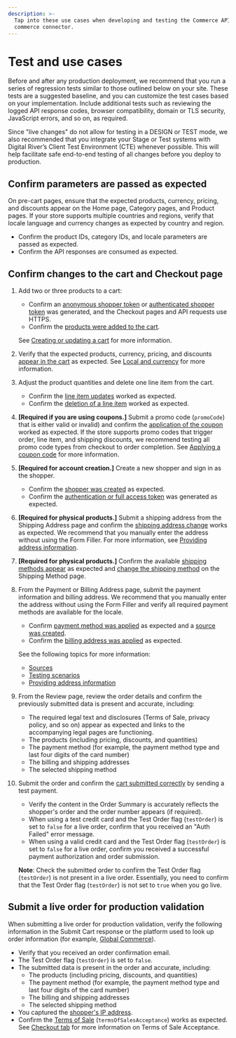 ```yaml
---
description: >-
  Tap into these use cases when developing and testing the Commerce API and your
  commerce connector.
---
```


# Test and use cases

Before and after any production deployment, we recommend that you run a series of regression tests similar to those outlined below on your site. These tests are a suggested baseline, and you can customize the test cases based on your implementation. Include additional tests such as reviewing the logged API response codes, browser compatibility, domain or TLS security, JavaScript errors, and so on, as required.&#x20;

Since "live changes" do not allow for testing in a DESIGN or TEST mode, we also recommended that you integrate your Stage or Test systems with Digital River’s Client Test Environment (CTE) whenever possible. This will help facilitate safe end-to-end testing of all changes before you deploy to production.

## Confirm parameters are passed as expected&#x20;

On pre-cart pages, ensure that the expected products, currency, pricing, and discounts appear on the Home page, Category pages, and Product pages. If your store supports multiple countries and regions, verify that locale language and currency changes as expected by country and region.

* Confirm the product IDs, category IDs, and locale parameters are passed as expected.
* Confirm the API responses are consumed as expected.

## Confirm changes to the cart and Checkout page

1.  Add two or three products to a cart:

    * Confirm an [anonymous shopper token](https://docs.digitalriver.com/commerce-api/getting-started/best-practices#creating-session-aware-access-tokens) or [authenticated shopper token](https://docs.digitalriver.com/commerce-api/getting-started/best-practices#creating-authenticated-shopper-tokens) was generated, and the Checkout pages and API requests use HTTPS.
    * Confirm the [products were added to the cart](https://www.digitalriver.com/docs/commerce-api-reference/#tag/Carts/paths/\~1v1\~1shoppers\~1me\~1carts\~1active/post).

    See [Creating or updating a cart](../cart/creating-or-updating-a-cart.md) for more information.
2. Verify that the expected products, currency, pricing, and discounts [appear in the cart](https://www.digitalriver.com/docs/commerce-api-reference/#tag/Shoppers/paths/\~1v1\~1shoppers\~1me/post) as expected. See [Local and currency](https://docs.digitalriver.com/commerce-api/consumer-browsing-experience-1/basic-information/locale-and-currency) for more information.
3. Adjust the product quantities and delete one line item from the cart.
   * Confirm the [line item updates](https://www.digitalriver.com/docs/commerce-api-reference/#tag/Line-Items/paths/\~1v1\~1shoppers\~1me\~1carts\~1active\~1line-items\~1{lineItemsId}/post) worked as expected.
   * Confirm the [deletion of a line item](https://www.digitalriver.com/docs/commerce-api-reference/#tag/Line-Items/paths/\~1v1\~1shoppers\~1me\~1carts\~1active\~1line-items\~1%7BlineItemsId%7D/delete) worked as expected.
4. **\[Required if you are using coupons.]** Submit a promo code (`promoCode`) that is either valid or invalid) and confirm the [application of the coupon](https://www.digitalriver.com/docs/commerce-api-reference/#tag/Carts/paths/\~1v1\~1shoppers\~1me\~1carts\~1active/post) worked as expected. If the store supports promo codes that trigger order, line item, and shipping discounts, we recommend testing all promo code types from checkout to order completion. See [Applying a coupon code](../consumer-browsing-experience-1/common-use-cases/applying-a-coupon-code.md) for more information.
5. **\[Required for account creation.]** Create a new shopper and sign in as the shopper.
   * Confirm the [shopper was created](https://www.digitalriver.com/docs/commerce-api-reference/#tag/Shoppers/paths/\~1v1\~1shoppers/post) as expected.
   * Confirm the [authentication or full access token](https://www.digitalriver.com/docs/commerce-api-reference/#tag/Token) was generated as expected.
6. **\[Required for physical products.]**  Submit a shipping address from the Shipping Address page and confirm the [shipping address change](https://www.digitalriver.com/docs/commerce-api-reference/#tag/Shipping-Address/paths/\~1v1\~1shoppers\~1me\~1carts\~1active\~1apply-shipping-address/post) works as expected. We recommend that you manually enter the address without using the Form Filler. For more information, see [Providing address information](../cart/providing-address-information.md).
7. **\[Required for physical products.]** Confirm the available [shipping methods appear](https://www.digitalriver.com/docs/commerce-api-reference/#tag/Shipping-Options/paths/\~1v1\~1shoppers\~1me\~1carts\~1active\~1shipping-options/get) as expected and [change the shipping method](https://www.digitalriver.com/docs/commerce-api-reference/#tag/Apply-Shipping-Option) on the Shipping Method page.
8.  From the Payment or Billing Address page, submit the payment information and billing address. We recommend that you manually enter the address without using the Form Filler and verify all required payment methods are available for the locale.

    * Confirm [payment method was applied](https://www.digitalriver.com/docs/commerce-api-reference/#tag/Apply-Payment-Method) as expected and a [source was created](https://docs.digitalriver.com/commerce-api/payment-integrations-1/digitalriver.js/reference/digitalriver-object#creating-sources).
    * Confirm the [billing address was applied](https://www.digitalriver.com/docs/commerce-api-reference/#tag/Billing-Address/paths/\~1v1\~1shoppers\~1me\~1carts\~1active\~1apply-billing-address/post) as expected.

    See the following topics for more information:

    * [Sources](../payments/sources/)
    * [Testing scenarios](../resources/testing-scenarios.md)
    * [Providing address information](../cart/providing-address-information.md)
9. From the Review page, review the order details and confirm the previously submitted data is present and accurate, including:
   * The required legal text and disclosures (Terms of Sale, privacy policy, and so on) appear as expected and links to the accompanying legal pages are functioning.
   * The products (including pricing, discounts, and quantities)
   * The payment method (for example, the payment method type and last four digits of the card number)
   * The billing and shipping addresses
   * The selected shipping method
10. Submit the order and confirm the [cart submitted correctly](https://www.digitalriver.com/docs/commerce-api-reference/#tag/Submit-Cart/paths/\~1v1\~1shoppers\~1me\~1carts\~1active\~1submit-cart/post) by sending a test payment.

    * Verify the content in the Order Summary is accurately reflects the shopper's order and the order number appears (if required).
    * When using a test credit card and the Test Order flag (`testOrder`)  is set to `false` for a live order, confirm that you received an "Auth Failed" error message.&#x20;
    * When using a valid credit card and the Test Order flag (`testOrder`) is set to `false` for a live order, confirm you received a successful payment authorization and order submission.

    **Note**: Check the submitted order to confirm the Test Order flag (`testOrder`) is not present in a live order. Essentially, you need to confirm that the Test Order flag (`testOrder`) is not set to `true` when you go live.

## Submit a live order for production validation

When submitting a live order for production validation, verify the following information in the Submit Cart response or the platform used to look up order information (for example, [Global Commerce](https://gc.digitalriver.com/gc/ent/login.do)).

* Verify that you received an order confirmation email.
* The Test Order flag (`testOrder`) is set to `false`.
* The submitted data is present in the order and accurate, including:
  * The products (including pricing, discounts, and quantities)
  * The payment method (for example, the payment method type and last four digits of the card number)
  * The billing and shipping addresses
  * The selected shipping method
* You captured the [shopper's IP address](https://docs.digitalriver.com/commerce-api/cart/shopper-ip-address).
* Confirm the [Terms of Sale](https://docs.digitalriver.com/commerce-api/cart/terms-of-sale-acceptance) (`termsOfSalesAcceptance`) works as expected. See [Checkout tab](https://help.digitalriver.com/help/gc/Administration/Site/Configuring-site-settings.htm#CheckoutTab) for more information on Terms of Sale Acceptance.
